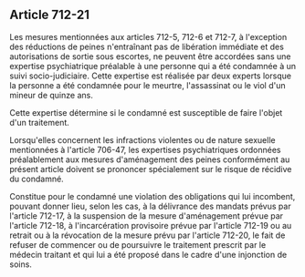 Article 712-21
----
Les mesures mentionnées aux articles 712-5, 712-6 et 712-7, à l'exception des
réductions de peines n'entraînant pas de libération immédiate et des
autorisations de sortie sous escortes, ne peuvent être accordées sans une
expertise psychiatrique préalable à une personne qui a été condamnée à un suivi
socio-judiciaire. Cette expertise est réalisée par deux experts lorsque la
personne a été condamnée pour le meurtre, l'assassinat ou le viol d'un mineur de
quinze ans.

Cette expertise détermine si le condamné est susceptible de faire l'objet d'un
traitement.

Lorsqu'elles concernent les infractions violentes ou de nature sexuelle
mentionnées à l'article 706-47, les expertises psychiatriques ordonnées
préalablement aux mesures d'aménagement des peines conformément au présent
article doivent se prononcer spécialement sur le risque de récidive du condamné.

Constitue pour le condamné une violation des obligations qui lui incombent,
pouvant donner lieu, selon les cas, à la délivrance des mandats prévus par
l'article 712-17, à la suspension de la mesure d'aménagement prévue par
l'article 712-18, à l'incarcération provisoire prévue par l'article 712-19 ou au
retrait ou à la révocation de la mesure prévu par l'article 712-20, le fait de
refuser de commencer ou de poursuivre le traitement prescrit par le médecin
traitant et qui lui a été proposé dans le cadre d'une injonction de soins.
